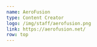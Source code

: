 ```yaml
---
name: AeroFusion
type: Content Creator
logo: /img/staff/aerofusion.png
link: https://aerofusion.net/
row: top
---
```

